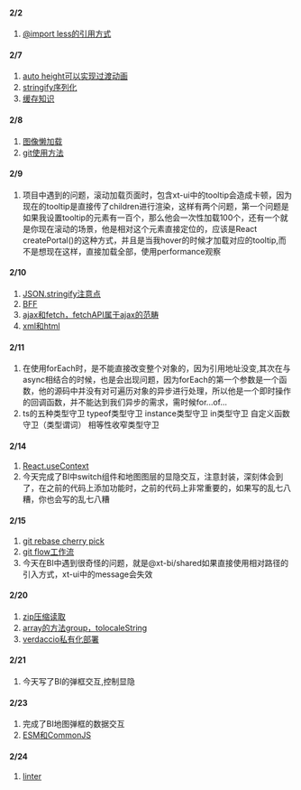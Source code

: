 
#### 2/2
1. [@import less的引用方式](https://blog.csdn.net/my_study_everyday/article/details/84829727)

#### 2/7
1. [auto height可以实现过渡动画](https://mp.weixin.qq.com/s/T3-7nQOBSknjeRvCVCY16Q)
2. [stringify序列化](https://juejin.cn/post/7173482852695146510)
2. [缓存知识](https://blog.csdn.net/weixin_43972437/article/details/105513486)

#### 2/8
1. [图像懒加载](https://mp.weixin.qq.com/s/HZJ7WW-qS7yN-hPcLgRxeQ)
2. [git使用方法](https://mp.weixin.qq.com/s/aJscSBtnBW-oINOG2doFhw)

#### 2/9
1. 项目中遇到的问题，滚动加载页面时，包含xt-ui中的tooltip会造成卡顿，因为现在的tooltip是直接传了children进行渲染，这样有两个问题，第一个问题是如果我设置tooltip的元素有一百个，那么他会一次性加载100个，还有一个就是你现在滚动的场景，他是相对这个元素直接定位的，应该是React createPortal()的这种方式，并且是当我hover的时候才加载对应的tooltip,而不是想现在这样，直接加载全部，使用performance观察

#### 2/10
1. [JSON.stringify注意点](https://mp.weixin.qq.com/s/1nmyrqoUdzkDApDnERAOaA)
2. [BFF](https://developer.aliyun.com/article/1123671)
3. [ajax和fetch，fetchAPI属于ajax的范畴](https://zhuanlan.zhihu.com/p/401232894)
4. [xml和html](https://www.cnblogs.com/iamspecialone/p/11227978.html)

#### 2/11
1. 在使用forEach时，是不能直接改变整个对象的，因为引用地址没变,其次在与async相结合的时候，也是会出现问题，因为forEach的第一个参数是一个函数，他的源码中并没有对可遍历对象的异步进行处理，所以他是一个即时操作的回调函数，并不能达到我们异步的需求，需时候for...of...
2. ts的五种类型守卫
    typeof类型守卫
    instance类型守卫
    in类型守卫
    自定义函数守卫（类型谓词）
    相等性收窄类型守卫

#### 2/14
1. [React.useContext](https://mp.weixin.qq.com/s/l6-DWRzUwDoWzwrM7uZlPQ)
2. 今天完成了BI中switch组件和地图图层的显隐交互，注意封装，深刻体会到了，在之前的代码上添加功能时，之前的代码上非常重要的，如果写的乱七八糟，你也会写的乱七八糟

#### 2/15
1. [git rebase cherry pick](https://blog.csdn.net/u012107143/article/details/78812086)
2. [git flow工作流](https://xtspace.yuque.com/otnc49/gtizus/vdmher)
2. 今天在BI中遇到很奇怪的问题，就是@xt-bi/shared如果直接使用相对路径的引入方式，xt-ui中的message会失效

#### 2/20
1. [zip压缩读取](https://github.com/Stuk/jszip)
2. [array的方法group，tolocaleString](https://developer.mozilla.org/zh-CN/docs/Web/JavaScript/Reference/Global_Objects/Array)
3. [verdaccio私有化部署](https://mp.weixin.qq.com/s/lkksxeaQxip4m5-FDkiZPA)

#### 2/21
1. 今天写了BI的弹框交互,控制显隐

#### 2/23
1. 完成了BI地图弹框的数据交互
2. [ESM和CommonJS](https://mp.weixin.qq.com/s/cBqbsHGhEW6N8deiMKMFOQ)

#### 2/24
1. [linter](https://github.yanhaixiang.com/linter-tutorial/practice/hello_eslint.html#%E8%A7%84%E5%88%99-%E9%9B%86://mp.weixin.qq.com/s/cBqbsHGhEW6N8deiMKMFOQ)
